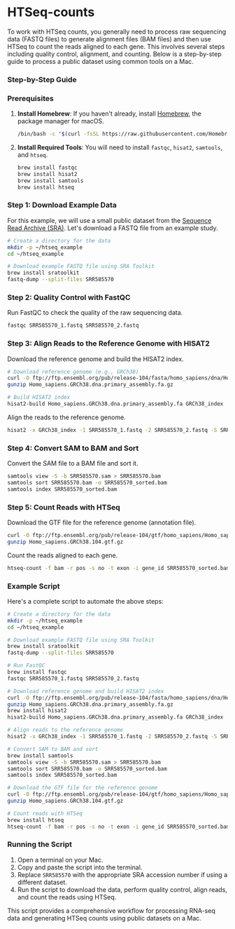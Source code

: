 # HTSeq-counts

To work with HTSeq counts, you generally need to process raw sequencing data (FASTQ files) to generate alignment files (BAM files) and then use HTSeq to count the reads aligned to each gene. This involves several steps including quality control, alignment, and counting. Below is a step-by-step guide to process a public dataset using common tools on a Mac.

### Step-by-Step Guide

### Prerequisites

1. **Install Homebrew**: If you haven't already, install [Homebrew](https://brew.sh/), the package manager for macOS.
   
   ```sh
   /bin/bash -c "$(curl -fsSL https://raw.githubusercontent.com/Homebrew/install/HEAD/install.sh)"
   ```

2. **Install Required Tools**: You will need to install `fastqc`, `hisat2`, `samtools`, and `htseq`.

   ```sh
   brew install fastqc
   brew install hisat2
   brew install samtools
   brew install htseq
   ```

### Step 1: Download Example Data

For this example, we will use a small public dataset from the [Sequence Read Archive (SRA)](https://www.ncbi.nlm.nih.gov/sra). Let's download a FASTQ file from an example study.

```sh
# Create a directory for the data
mkdir -p ~/htseq_example
cd ~/htseq_example

# Download example FASTQ file using SRA Toolkit
brew install sratoolkit
fastq-dump --split-files SRR585570
```

### Step 2: Quality Control with FastQC

Run FastQC to check the quality of the raw sequencing data.

```sh
fastqc SRR585570_1.fastq SRR585570_2.fastq
```

### Step 3: Align Reads to the Reference Genome with HISAT2

Download the reference genome and build the HISAT2 index.

```sh
# Download reference genome (e.g., GRCh38)
curl -O ftp://ftp.ensembl.org/pub/release-104/fasta/homo_sapiens/dna/Homo_sapiens.GRCh38.dna.primary_assembly.fa.gz
gunzip Homo_sapiens.GRCh38.dna.primary_assembly.fa.gz

# Build HISAT2 index
hisat2-build Homo_sapiens.GRCh38.dna.primary_assembly.fa GRCh38_index
```

Align the reads to the reference genome.

```sh
hisat2 -x GRCh38_index -1 SRR585570_1.fastq -2 SRR585570_2.fastq -S SRR585570.sam
```

### Step 4: Convert SAM to BAM and Sort

Convert the SAM file to a BAM file and sort it.

```sh
samtools view -S -b SRR585570.sam > SRR585570.bam
samtools sort SRR585570.bam -o SRR585570_sorted.bam
samtools index SRR585570_sorted.bam
```

### Step 5: Count Reads with HTSeq

Download the GTF file for the reference genome (annotation file).

```sh
curl -O ftp://ftp.ensembl.org/pub/release-104/gtf/homo_sapiens/Homo_sapiens.GRCh38.104.gtf.gz
gunzip Homo_sapiens.GRCh38.104.gtf.gz
```

Count the reads aligned to each gene.

```sh
htseq-count -f bam -r pos -s no -t exon -i gene_id SRR585570_sorted.bam Homo_sapiens.GRCh38.104.gtf > counts.txt
```

### Example Script

Here's a complete script to automate the above steps:

```sh
# Create a directory for the data
mkdir -p ~/htseq_example
cd ~/htseq_example

# Download example FASTQ file using SRA Toolkit
brew install sratoolkit
fastq-dump --split-files SRR585570

# Run FastQC
brew install fastqc
fastqc SRR585570_1.fastq SRR585570_2.fastq

# Download reference genome and build HISAT2 index
curl -O ftp://ftp.ensembl.org/pub/release-104/fasta/homo_sapiens/dna/Homo_sapiens.GRCh38.dna.primary_assembly.fa.gz
gunzip Homo_sapiens.GRCh38.dna.primary_assembly.fa.gz
brew install hisat2
hisat2-build Homo_sapiens.GRCh38.dna.primary_assembly.fa GRCh38_index

# Align reads to the reference genome
hisat2 -x GRCh38_index -1 SRR585570_1.fastq -2 SRR585570_2.fastq -S SRR585570.sam

# Convert SAM to BAM and sort
brew install samtools
samtools view -S -b SRR585570.sam > SRR585570.bam
samtools sort SRR585570.bam -o SRR585570_sorted.bam
samtools index SRR585570_sorted.bam

# Download the GTF file for the reference genome
curl -O ftp://ftp.ensembl.org/pub/release-104/gtf/homo_sapiens/Homo_sapiens.GRCh38.104.gtf.gz
gunzip Homo_sapiens.GRCh38.104.gtf.gz

# Count reads with HTSeq
brew install htseq
htseq-count -f bam -r pos -s no -t exon -i gene_id SRR585570_sorted.bam Homo_sapiens.GRCh38.104.gtf > counts.txt
```

### Running the Script

1. Open a terminal on your Mac.
2. Copy and paste the script into the terminal.
3. Replace `SRR585570` with the appropriate SRA accession number if using a different dataset.
4. Run the script to download the data, perform quality control, align reads, and count the reads using HTSeq.

This script provides a comprehensive workflow for processing RNA-seq data and generating HTSeq counts using public datasets on a Mac.
